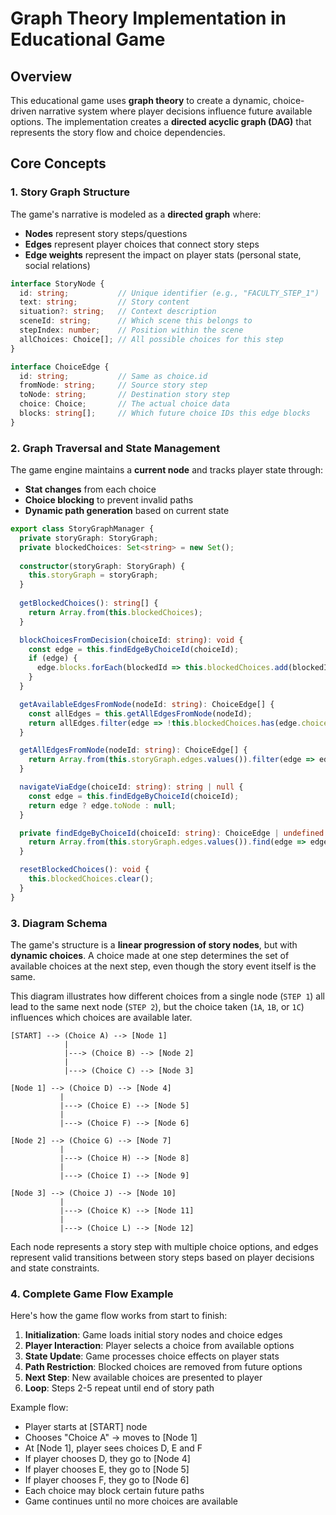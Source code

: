
# Graph Theory Implementation in Educational Game

## Overview

This educational game uses **graph theory** to create a dynamic, choice-driven narrative system where player decisions influence future available options. The implementation creates a **directed acyclic graph (DAG)** that represents the story flow and choice dependencies.

## Core Concepts

### 1. Story Graph Structure

The game's narrative is modeled as a **directed graph** where:
- **Nodes** represent story steps/questions
- **Edges** represent player choices that connect story steps
- **Edge weights** represent the impact on player stats (personal state, social relations)

```typescript
interface StoryNode {
  id: string;           // Unique identifier (e.g., "FACULTY_STEP_1")
  text: string;         // Story content
  situation?: string;   // Context description
  sceneId: string;      // Which scene this belongs to
  stepIndex: number;    // Position within the scene
  allChoices: Choice[]; // All possible choices for this step
}

interface ChoiceEdge {
  id: string;           // Same as choice.id
  fromNode: string;     // Source story step
  toNode: string;       // Destination story step
  choice: Choice;       // The actual choice data
  blocks: string[];     // Which future choice IDs this edge blocks
}
```

### 2. Graph Traversal and State Management

The game engine maintains a **current node** and tracks player state through:
- **Stat changes** from each choice
- **Choice blocking** to prevent invalid paths
- **Dynamic path generation** based on current state

```typescript
export class StoryGraphManager {
  private storyGraph: StoryGraph;
  private blockedChoices: Set<string> = new Set();
  
  constructor(storyGraph: StoryGraph) {
    this.storyGraph = storyGraph;
  }
  
  getBlockedChoices(): string[] {
    return Array.from(this.blockedChoices);
  }

  blockChoicesFromDecision(choiceId: string): void {
    const edge = this.findEdgeByChoiceId(choiceId);
    if (edge) {
      edge.blocks.forEach(blockedId => this.blockedChoices.add(blockedId));
    }
  }

  getAvailableEdgesFromNode(nodeId: string): ChoiceEdge[] {
    const allEdges = this.getAllEdgesFromNode(nodeId);
    return allEdges.filter(edge => !this.blockedChoices.has(edge.choice.id));
  }

  getAllEdgesFromNode(nodeId: string): ChoiceEdge[] {
    return Array.from(this.storyGraph.edges.values()).filter(edge => edge.fromNode === nodeId);
  }

  navigateViaEdge(choiceId: string): string | null {
    const edge = this.findEdgeByChoiceId(choiceId);
    return edge ? edge.toNode : null;
  }

  private findEdgeByChoiceId(choiceId: string): ChoiceEdge | undefined {
    return Array.from(this.storyGraph.edges.values()).find(edge => edge.choice.id === choiceId);
  }

  resetBlockedChoices(): void {
    this.blockedChoices.clear();
  }
}
```

### 3. Diagram Schema

The game's structure is a **linear progression of story nodes**, but with **dynamic choices**. A choice made at one step determines the set of available choices at the next step, even though the story event itself is the same.

This diagram illustrates how different choices from a single node (`STEP 1`) all lead to the same next node (`STEP 2`), but the choice taken (`1A`, `1B`, or `1C`) influences which choices are available later.

```
[START] --> (Choice A) --> [Node 1]
            |
            |---> (Choice B) --> [Node 2]
            |
            |---> (Choice C) --> [Node 3]

[Node 1] --> (Choice D) --> [Node 4]
           |
           |---> (Choice E) --> [Node 5]
           |
           |---> (Choice F) --> [Node 6]

[Node 2] --> (Choice G) --> [Node 7]
           |
           |---> (Choice H) --> [Node 8]
           |
           |---> (Choice I) --> [Node 9]

[Node 3] --> (Choice J) --> [Node 10]
           |
           |---> (Choice K) --> [Node 11]
           |
           |---> (Choice L) --> [Node 12]
```

Each node represents a story step with multiple choice options, and edges represent valid transitions between story steps based on player decisions and state constraints.

### 4. Complete Game Flow Example

Here's how the game flow works from start to finish:

1. **Initialization**: Game loads initial story nodes and choice edges
2. **Player Interaction**: Player selects a choice from available options
3. **State Update**: Game processes choice effects on player stats
4. **Path Restriction**: Blocked choices are removed from future options
5. **Next Step**: New available choices are presented to player
6. **Loop**: Steps 2-5 repeat until end of story path

Example flow:
- Player starts at [START] node
- Chooses "Choice A" → moves to [Node 1]
- At [Node 1], player sees choices D, E and F
- If player chooses D, they go to [Node 4]
- If player chooses E, they go to [Node 5]
- If player chooses F, they go to [Node 6]
- Each choice may block certain future paths
- Game continues until no more choices are available
